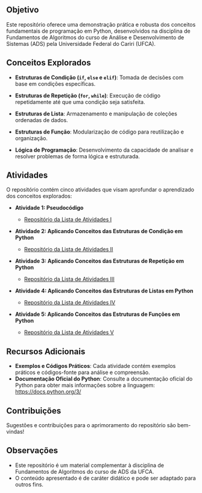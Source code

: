 ## Objetivo
Este repositório oferece uma demonstração prática e robusta dos conceitos fundamentais de programação em Python, desenvolvidos na disciplina de Fundamentos de Algoritmos do curso de Análise e Desenvolvimento de Sistemas (ADS) pela Universidade Federal do Cariri (UFCA).

## Conceitos Explorados
* **Estruturas de Condição (`if`, `else` e `elif`)**: Tomada de decisões com base em condições específicas.

* **Estruturas de Repetição (`for`, `while`)**: Execução de código repetidamente até que uma condição seja satisfeita.

* **Estruturas de Lista**: Armazenamento e manipulação de coleções ordenadas de dados.

* **Estruturas de Função**: Modularização de código para reutilização e organização.

* **Lógica de Programação**: Desenvolvimento da capacidade de analisar e resolver problemas de forma lógica e estruturada.


## Atividades

O repositório contém cinco atividades que visam aprofundar o aprendizado dos conceitos explorados:

* **Atividade 1: Pseudocódigo**
   - [Repositório da Lista de Atividades I](https://github.com/devitruvius/ADS-pseudocodigos-atividades)

* **Atividade 2: Aplicando Conceitos das Estruturas de Condição em Python**
   - [Repositório da Lista de Atividades II](https://github.com/devitruvius/ADS-python-conditional-statement)

* **Atividade 3: Aplicando Conceitos das Estruturas de Repetição em Python**
   - [Repositório da Lista de Atividades III](https://github.com/devitruvius/ADS-python-loop-statement)

* **Atividade 4: Aplicando Conceitos das Estruturas de Listas em Python**
   - [Repositório da Lista de Atividades IV](https://github.com/devitruvius/ADS-python-lists)

* **Atividade 5: Aplicando Conceitos das Estruturas de Funções em Python**
   - [Repositório da Lista de Atividades V](https://github.com/devitruvius/ADS-python-functions)
 
## Recursos Adicionais

* **Exemplos e Códigos Práticos**: Cada atividade contém exemplos práticos e códigos-fonte para análise e compreensão.
* **Documentação Oficial do Python**: Consulte a documentação oficial do Python para obter mais informações sobre a linguagem: https://docs.python.org/3/

## Contribuições

Sugestões e contribuições para o aprimoramento do repositório são bem-vindas!

## Observações

* Este repositório é um material complementar à disciplina de Fundamentos de Algoritmos do curso de ADS da UFCA.
* O conteúdo apresentado é de caráter didático e pode ser adaptado para outros fins.
